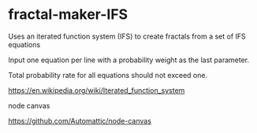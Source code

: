 # fractal-maker-IFS

Uses an iterated function system (IFS) to create
fractals from a set of IFS equations

Input one equation per line with a probability weight as the last parameter.

Total probability rate for all equations should not exceed one.

https://en.wikipedia.org/wiki/Iterated_function_system

node canvas

https://github.com/Automattic/node-canvas